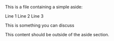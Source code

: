 This is a file containing a simple aside:

<section class="aside"><p>Line 1
Line 2
Line 3</p>
</section>
<section class="discussion"><p>This is something you can discuss</p>
</section>

This content should be outside of the aside section.
